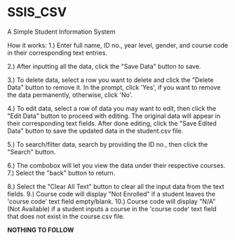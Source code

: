# SSIS_CSV
A Simple Student Information System

How it works:
1.) Enter full name, ID no., year level, gender, and course code in their corresponding text entries.

2.) After inputting all the data, click the "Save Data" button to save.

3.) To delete data, select a row you want to delete and click the "Delete Data" button to remove it. In the prompt, click 'Yes', if you want to remove the data permanently, otherwise, click 'No'.

4.) To edit data, select a row of data you may want to edit, then click the "Edit Data" button to proceed with editing. The original data will appear in their corresponding text fields. After done editing, click the "Save Edited Data" button to save the updated data in the student.csv file.

5.) To search/filter data, search by providing the ID no., then click the "Search" button.

6.) The combobox will let you view the data under their respective courses.
7.) Select the "back" button to return.

8.) Select the "Clear All Text" button to clear all the input data from the text fields.
9.) Course code will display "Not Enrolled" if a student leaves the 'course code' text field empty/blank.
10.) Course code will display "N/A" (Not Available) if a student inputs a course in the 'course code' text field that does not exist in the course.csv file.

**NOTHING TO FOLLOW**

   
